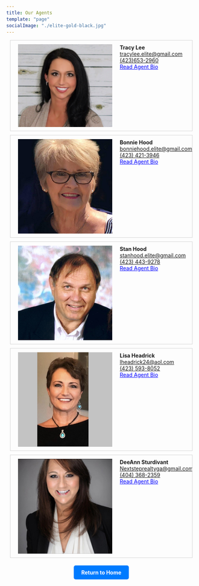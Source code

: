 ```yaml
---
title: Our Agents
template: "page"
socialImage: "./elite-gold-black.jpg"
---
```


<style>
  .agent-container {
    position: relative;
    padding: 10px;
    border: 1px solid lightgray;
    margin: 10px;
    overflow: hidden;
    box-sizing: border-box;
  }

  .read-more-link {
    cursor: pointer;
    color: blue;
    text-decoration: underline;
  }

  .agent-bio {
    max-height: 0;
    overflow: hidden;
    transition: max-height 0.3s ease-out;
  }

  .agent-info-container:focus-within .read-more-link {
    display: none;
  }

  .agent-info-container:focus-within .agent-bio {
    max-height: 100%;
  }

  .agent-info-container {
    display: flex;
    align-items: flex-start;
    justify-content: space-between;
    flex-direction: row;
  }

  .agent-info {
    flex-grow: 1;
    padding: 0 10px;
  }

  .agent-image {
    width: 100%;
    max-width: 250px;
    height: auto;
    order: -1;
  }

  @media only screen and (max-width: 900px) {
    .agent-info-container {
      align-items: center;
      flex-direction: column;
    }

    .agent-info {
      padding: 10px;
    }

    .agent-image {
      max-width: 100%;
    }
  }
</style>

<!-- Agent 1 -->
<div class="agent-container">
  <div class="agent-info-container" tabindex="0">
    <img src="https://raw.githubusercontent.com/charles-hood/redesign-elite-1/master/content/pages/about/tracylee.jpg" class="agent-info agent-image" />
    <div class="agent-info">
      <span style="display: block;"><strong>Tracy Lee</strong></span>
      <span style="display: block;"><a href="mailto:tracylee.elite@gmail.com">tracylee.elite@gmail.com</a></span>
      <span style="display: block;"><a href="tel:4236532960">(423)653-2960</a></span>
      <label class="read-more-link">Read Agent Bio</label>
      <div class="agent-bio">
        <p>
          Tracy Lee is an active Realtor and the owner of Elite Realtors LLC. Established in 2020 to bring buying and selling back to putting clients first! Mother of three with degrees in business management, allied sciences, and a background in personal training. Her accomplishments range from Masters Club to Regional multi-million dollar producers club with approximately 40-60 transactions per year.
          She specializes in relocation families, first-time home buyers, and new construction homes. Her priority is quality, and she handles every transaction from start to close.
        </p>
        <p>She specializes in relocation families, first-time home buyers, and new construction homes. Her priority is quality, and she handles every transaction from start to close.</p>
      </div>
    </div>
  </div>
</div>

<!-- Agent 2 -->
<div class="agent-container">
  <div class="agent-info-container" tabindex="0">
    <img src="https://raw.githubusercontent.com/charles-hood/redesign-elite-1/master/content/pages/about/bonniehood.jpg" class="agent-info agent-image" />
    <div class="agent-info">
      <span style="display: block;"><strong>Bonnie Hood</strong></span>
      <span style="display: block;"><a href="mailto:bonniehood.elite@gmail.com">bonniehood.elite@gmail.com</a></span>
      <span style="display: block;"><a href="tel:4234213946">(423) 421-3946</a></span>
      <label class="read-more-link">Read Agent Bio</label>
      <div class="agent-bio">
        <p>
          Bonnie is a native of North Georgia. She received her REALTOR license in 1997. After gaining valuable experience in real estate, she acquired her Broker's license. She specializes in residential real estate in the Chattanooga, Tennessee and North Georgia Areas. Whether you are buying or selling your home, it can be a stressful task. So, as your REALTOR, her job is to take the stress out of your hand. Communication is a vital factor to success in Real Estate. That's why she communicates every step of the way. That gives you assurance knowing that she's there to guide you. Her goal is to satisfy your needs, whether it is your first home or your last home. She will always put herself in your shoes.
          Bonnie currently resides with husband Stan in Ringgold, Georgia. In her spare time, she enjoys spending time with family and friends, reading, and antique shopping.
        </p>
      </div>
    </div>
  </div>
</div>

<!-- Agent 3 -->
<div class="agent-container">
  <div class="agent-info-container" tabindex="0">
    <img src="https://raw.githubusercontent.com/charles-hood/redesign-elite-1/master/content/pages/about/stanhood.jpg" class="agent-info agent-image" />
    <div class="agent-info">
      <span style="display: block;"><strong>Stan Hood</strong></span>
      <span style="display: block;"><a href="mailto:stanhood.elite@gmail.com">stanhood.elite@gmail.com</a></span>
      <span style="display: block;"><a href="tel:4234439278">(423) 443-9278</a></span>
      <label class="read-more-link">Read Agent Bio</label>
      <div class="agent-bio">
        <p>
          Stan received his license in 2006 but took a break from real estate in 2010. He returned to real estate in 2019 to work with his wife as a team.
          He specializes in residential properties for buyers and sellers. He will work hard for you from finding your property to the close. Call him today!
        </p>
      </div>
    </div>
  </div>
</div>

<!-- Agent 4 -->
<div class="agent-container">
  <div class="agent-info-container" tabindex="0">
    <img src="https://raw.githubusercontent.com/charles-hood/redesign-elite-1/master/content/pages/about/lisaheadrick.jpg" class="agent-info agent-image" />
    <div class="agent-info">
      <span style="display: block;"><strong>Lisa Headrick</strong></span>
      <span style="display: block;"><a href="mailto:lheadrick24@aol.com">lheadrick24@aol.com</a></span>
      <span style="display: block;"><a href="tel:4235938052">(423) 593-8052</a></span>
      <label class="read-more-link">Read Agent Bio</label>
      <div class="agent-bio">
        <p>
          Lisa is a lifelong resident of Northwest GA and is very passionate about the well-being of the citizens of this area and is very involved with the thriving business community. As a business professional in Catoosa County, both as an Assistant Deputy Tax Commissioner and real estate broker in Georgia and Tennessee for over 20 years, her personal and professional connections and knowledge of the area work in her favor to help with the smooth sell of your home or find the perfect lifetime investment.
          Lisa has worked for Catoosa County Government for 10 years, also currently serving on the Board for the Catoosa County Economic Development Authority responsible for bringing business and development to the county. Lisa and her husband of 33 years formerly owned a residential and commercial real estate development company and were the first to build a St. Jude Dream Home in the Chattanooga/North Georgia area. She also served 5 years as Executive Officer on the Board of the Northwest Georgia Homebuilders Association. She, her husband, two daughters, and two grandchildren currently live in Chickamauga, GA.
        </p>
      </div>
    </div>
  </div>
</div>

<!-- Agent 5 -->
<div class="agent-container">
  <div class="agent-info-container" tabindex="0">
    <img src="https://raw.githubusercontent.com/charles-hood/redesign-elite-1/master/content/pages/about/deeannsturdivant.jpg" class="agent-info agent-image" />
    <div class="agent-info">
      <span style="display: block;"><strong>DeeAnn Sturdivant</strong></span>
      <span style="display: block;"><a href="mailto:Nextsteprealtyga@gmail.com">Nextsteprealtyga@gmail.com</a></span>
      <span style="display: block;"><a href="tel:4043682359">(404) 368-2359</a></span>
      <label class="read-more-link">Read Agent Bio</label>
      <div class="agent-bio">
        <p>
          DeeAnn is a lifelong resident of Georgia. Her background in real estate began with 24 years as a Real Estate Paralegal. Her love for real estate and passion for people and relationships built is what has driven her to become a Realtor. The knowledge she has gained over the years makes her a valuable asset to anyone looking to buy or sell. Your best interest is her only interest. As a mother of 5 boys, she understands family values and your family will be her priority. Let her show you and your family the way to home ownership!
        </p>
      </div>
    </div>
  </div>
</div>

<!-- Return to Home Button -->
<div style="text-align: center; margin-top: 20px;">
  <a href="https://eliterealtorsllc.com/" style="text-decoration: none; display: inline-block; padding: 10px 20px; background-color: #007BFF; color: #fff; border-radius: 5px; font-weight: bold;">
    Return to Home
  </a>
</div>
